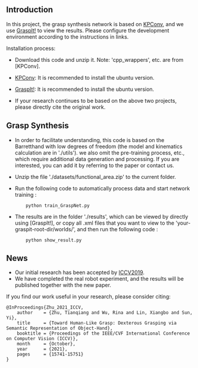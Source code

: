 ## Introduction

In this project, the grasp synthesis network is based on [KPConv](https://github.com/HuguesTHOMAS/KPConv-PyTorch/blob/master/INSTALL.md), and we use [GraspIt!](http://graspit-simulator.github.io/build/html/installation_linux.html) to view the results. Please configure the development environment according to the instructions in links.

Installation process:
* Download this code and unzip it. Note: 'cpp_wrappers', etc. are from [KPConv].

* [KPConv](https://github.com/HuguesTHOMAS/KPConv-PyTorch/blob/master/INSTALL.md): It is recommended to install the ubuntu version.

* [GraspIt!](http://graspit-simulator.github.io/build/html/installation_linux.html): It is recommended to install the ubuntu version.

* If your research continues to be based on the above two projects, please directly cite the original work.



## Grasp Synthesis
* In order to facilitate understanding, this code is based on the Barretthand with low degrees of freedom (the model and kinematics calculation are in './utils'). we also omit the pre-training process, etc., which require additional data generation and processing. If you are interested, you can add it by referring to the paper or contact us.

* Unzip the file './datasets/functional_area.zip' to the current folder.

* Run the following code to automatically process data and start network training :

          python train_GraspNet.py

* The results are in the folder './results', which can be viewed by directly using [GraspIt!], or copy all .xml files that you want to view to the 'your-graspit-root-dir/worlds/', and then run the following code :

          python show_result.py


## News
* Our initial research has been accepted by [ICCV2019](https://openaccess.thecvf.com/content/ICCV2021/html/Zhu_Toward_Human-Like_Grasp_Dexterous_Grasping_via_Semantic_Representation_of_Object-Hand_ICCV_2021_paper.html).
* We have completed the real robot experiment, and the results will be published together with the new paper. 


If you find our work useful in your research, please consider citing:
```
@InProceedings{Zhu_2021_ICCV,
    author    = {Zhu, Tianqiang and Wu, Rina and Lin, Xiangbo and Sun, Yi},
    title     = {Toward Human-Like Grasp: Dexterous Grasping via Semantic Representation of Object-Hand},
    booktitle = {Proceedings of the IEEE/CVF International Conference on Computer Vision (ICCV)},
    month     = {October},
    year      = {2021},
    pages     = {15741-15751}
}
```
